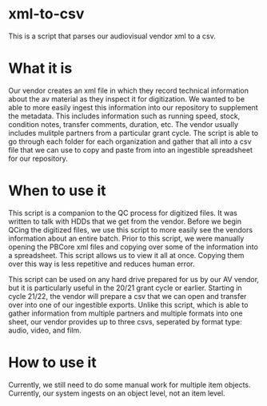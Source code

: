 # xml-to-csv
This is a script that parses our audiovisual vendor xml to a csv.
# What it is
Our vendor creates an xml file in which they record technical information about the av material as they inspect it for digitization. We wanted to be able to more easily ingest this information into our repository to supplement the metadata. This includes information such as running speed, stock, condition notes, transfer comments, duration, etc. The vendor usually includes mulitple partners from a particular grant cycle. The script is able to go through each folder for each organization and gather that all into a csv file that we can use to copy and paste from into an ingestible spreadsheet for our repository.
# When to use it
This script is a companion to the QC process for digitized files. It was written to talk with HDDs that we get from the vendor. Before we begin QCing the digitized files, we use this script to more easily see the vendors information about an entire batch. Prior to this script, we were manually opening the PBCore xml files and copying over some of the information into a spreadsheet. This script allows us to view it all at once. Copying them over this way is less repetitive and reduces human error.

This script can be used on any hard drive prepared for us by our AV vendor, but it is particularly useful in the 20/21 grant cycle or earlier. Starting in cycle 21/22, the vendor will prepare a csv that we can open and transfer over into one of our ingestible exports. Unlike this script, which is able to gather information from multiple partners and multiple formats into one sheet, our vendor provides up to three csvs, seperated by format type: audio, video, and film.
# How to use it
Currently, we still need to do some manual work for multiple item objects. Currently, our system ingests on an object level, not an item level.
